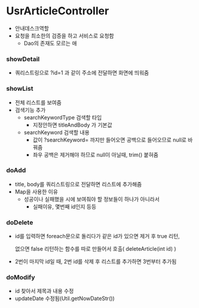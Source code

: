 # UsrArticleController

* 안내데스크역할
* 요청을 최소한의 검증을 하고 서비스로 요청함
  * Dao의 존재도 모르는 애

### showDetail

* 쿼리스트링으로 ?id=1 과 같이 주소에 전달하면 화면에 띄워줌

### showList

* 전체 리스트를 보여줌
* 검색기능 추가
  * searchKeywordType 검색할 타입
    * 지정안하면 titleAndBody 가 기본값
  * searchKeyword 검색할 내용
    * 값이 ?searchKeyword= 까지만 들어오면 공백으로 들어오므로 null로 바꿔줌
    * 좌우 공백은 제거해야 하므로 null이 아닐때, trim() 붙혀줌

### doAdd

* title, body를 쿼리스트링으로 전달하면 리스트에 추가해줌
* Map을 사용한 이유
  * 성공이나 실패했을 시에 보여줘야 할 정보들이 하나가 아니라서
    * 실패이유, 몇번째 id인지 등등

### doDelete

* id를 입력하면 foreach문으로 돌리다가 같은 id가 있으면 제거 후 true 리턴,

  없으면 false 리턴하는 함수를 따로 만들어서 호출( deleteArticle(int id) )

* 2번이 마지막 id일 때, 2번 id를 삭제 후 리스트를 추가하면 3번부터 추가됨

### doModify

* id 찾아서 제목과 내용 수정
* updateDate 수정됨(Util.getNowDateStr())

